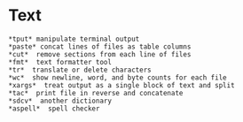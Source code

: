 # Text
	*tput* manipulate terminal output
	*paste* concat lines of files as table columns
	*cut*  remove sections from each line of files
	*fmt*  text formatter tool
	*tr*  translate or delete characters
	*wc*  show newline, word, and byte counts for each file
	*xargs*  treat output as a single block of text and split
	*tac*  print file in reverse and concatenate
	*sdcv*  another dictionary
	*aspell*  spell checker
